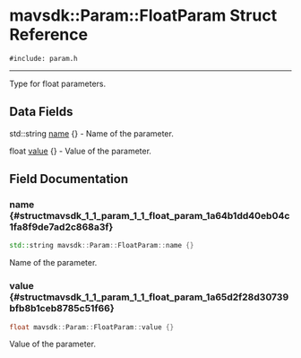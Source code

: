 # mavsdk::Param::FloatParam Struct Reference
`#include: param.h`

----


Type for float parameters. 


## Data Fields


std::string [name](#structmavsdk_1_1_param_1_1_float_param_1a64b1dd40eb04c1fa8f9de7ad2c868a3f) {} - Name of the parameter.

float [value](#structmavsdk_1_1_param_1_1_float_param_1a65d2f28d30739bfb8b1ceb8785c51f66) {} - Value of the parameter.


## Field Documentation


### name {#structmavsdk_1_1_param_1_1_float_param_1a64b1dd40eb04c1fa8f9de7ad2c868a3f}

```cpp
std::string mavsdk::Param::FloatParam::name {}
```


Name of the parameter.


### value {#structmavsdk_1_1_param_1_1_float_param_1a65d2f28d30739bfb8b1ceb8785c51f66}

```cpp
float mavsdk::Param::FloatParam::value {}
```


Value of the parameter.

